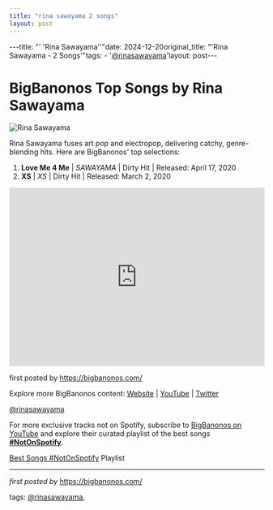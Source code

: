 ```yaml
---
title: "rina sawayama 2 songs"
layout: post
---
```

---title: "' 'Rina Sawayama''"date: 2024-12-20original_title: "'Rina Sawayama - 2 Songs'"tags:  - '[@rinasawayama](/tags/rinasawayama/)'layout: post---<h1>BigBanonos Top Songs by Rina Sawayama</h1><img src="https://static01.nyt.com/images/2022/05/20/arts/20playlist/20playlist-superJumbo.jpg" alt="Rina Sawayama"> <p>Rina Sawayama fuses art pop and electropop, delivering catchy, genre-blending hits. Here are BigBanonos' top selections:</p> <ol> <li><strong>Love Me 4 Me</strong> | <em>SAWAYAMA</em> | Dirty Hit | Released: April 17, 2020</li> <li><strong>XS</strong> | <em>XS</em> | Dirty Hit | Released: March 2, 2020</li></ol> <div> <iframe src="https://open.spotify.com/embed/playlist/1pMjeJ6TuihJ26cTYWyysT?utm_source=generator" width="100%" height="352" frameborder="0" allow="autoplay; clipboard-write; encrypted-media; fullscreen; picture-in-picture" loading="lazy"></iframe></div> <p>first posted by <a href="https://bigbanonos.com/">https://bigbanonos.com/</a></p> <div> <p>Explore more BigBanonos content: <a href="https://bigbanonos.com/">Website</a> | <a href="https://www.youtube.com/[@BigBanonos](/tags/BigBanonos/)">YouTube</a> | <a href="https://x.com/bigbanonos">Twitter</a></p></div> <!-- Tags --><p>[@rinasawayama](/tags/rinasawayama/)</p><!--Subscribe and Playlist Links--><div>    <p>For more exclusive tracks not on Spotify, subscribe to <a href="https://www.youtube.com/[@BigBanonos](/tags/BigBanonos/)" target="_blank">BigBanonos on YouTube</a> and explore their curated playlist of the best songs <strong>[#NotOnSpotify](/tags/NotOnSpotify/)</strong>.</p>    <p><a href="https://www.youtube.com/playlist?list=PLtuNtuTatqI0kFahUCbtbfenC_ET5O_tr" target="_blank">Best Songs [#NotOnSpotify](/tags/NotOnSpotify/) Playlist<br /></a></p></div><hr /><p><em>first posted by</em> <a href="https://bigbanonos.com/" rel="noopener" target="_new">https://bigbanonos.com/</a></p><p>tags: [@rinasawayama](/tags/rinasawayama/),</p>